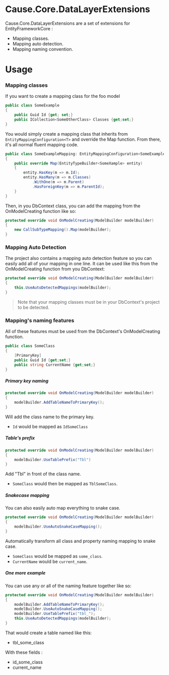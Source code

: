 # Cause.Core.DataLayerExtensions

Cause.Core.DataLayerExtensions are a set of extensions for EntityFrameworkCore :
* Mapping classes.
* Mapping auto detection.
* Mapping naming convention.


# Usage

### Mapping classes
If you want to create a mapping class for the foo model
```c#
public class SomeExample 
{
    public Guid Id {get; set;}
    public ICollection<SomeOtherClass> Classes {get;set;}
}
```

You would simply create a mapping class that inherits from `EntityMappingConfiguration<T>` and override the Map function.  From there, it's all normal fluent mapping code.
```c#
public class SomeExampleMapping: EntityMappingConfiguration<SomeExample>
{
    public override Map(EntityTypeBuilder<SomeXample> entity)
    {
        entity.HasKey(m => m.Id);
        entity.HasMany(m => m.Classes)
            .WithOne(m => m.Parent)
            .HasForeignKey(m => m.ParentId);
    }
}
```

Then, in you DbContext class, you can add the mapping from the OnModelCreating function like so:
```c#
protected override void OnModelCreating(ModelBuilder modelBuilder)
{
    new CallSubTypeMapping().Map(modelBuilder);
}
```

### Mapping Auto Detection
The project also contains a mapping auto detection feature so you can easily add all of your mapping in one line.  It can be used like this from the OnModelCreating function from you DbContext:

```c#
protected override void OnModelCreating(ModelBuilder modelBuilder)
{
    this.UseAutoDetectedMappings(modelBuilder);
}
```

> Note that your mapping classes must be in your DbContext's project to be detected.

### Mapping's naming features
All of these features must be used from the DbContext's OnModelCreating function.

```c#
public class SomeClass
{
    [PrimaryKey]
    public Guid Id {get;set;}
    public string CurrentName {get;set;}
}
```

##### Primary key naming
```c#
protected override void OnModelCreating(ModelBuilder modelBuilder)
{
    modelBuilder.AddTableNameToPrimaryKey();
}
```

Will add the class name to the primary key. 
  - `Id` would be mapped as `IdSomeClass`

##### Table's prefix
```c#
protected override void OnModelCreating(ModelBuilder modelBuilder)
{
    modelBuilder.UseTablePrefix("Tbl")
}
```

Add "Tbl" in front of the class name.  
  - `SomeClass` would then be mapped as `TblSomeClass`.

##### Snakecase mapping
You can also easily auto map everything to snake case.
```c#
protected override void OnModelCreating(ModelBuilder modelBuilder)
{
    modelBuilder.UseAutoSnakeCaseMapping();
}
```
Automatically transform all class and property naming mapping to snake case.
  - `SomeClass` would be mapped as `some_class`.
  - `CurrentName` would be `current_name`.

##### One more example
You can use any or all of the naming feature together like so:
```c#
protected override void OnModelCreating(ModelBuilder modelBuilder)
{
    modelBuilder.AddTableNameToPrimaryKey();
    modelBuilder.UseAutoSnakeCaseMapping();
    modelBuilder.UseTablePrefix("tbl_");
    this.UseAutoDetectedMappings(modelBuilder);
}
```

That would create a table named like this:
  - tbl_some_class

With these fields :
  - id_some_class
  - current_name
